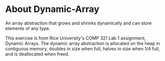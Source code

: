 # About Dynamic-Array
An array abstraction that grows and shrinks dynamically and can store elements of any type.

This exercise is from Rice University's COMP 321 Lab 1 assignment, Dynamic Arrays. The dynamic array abstraction is allocated on the heap in contiguous memory, doubles in size when full, halves in size when 1/4 full, and is deallocated when freed.
